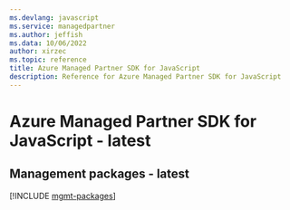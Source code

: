 ```yaml
---
ms.devlang: javascript
ms.service: managedpartner
ms.author: jeffish
ms.data: 10/06/2022
author: xirzec
ms.topic: reference
title: Azure Managed Partner SDK for JavaScript
description: Reference for Azure Managed Partner SDK for JavaScript
---
```

# Azure Managed Partner SDK for JavaScript - latest

## Management packages - latest
[!INCLUDE [mgmt-packages](managed-partner-mgmt-index.md)]